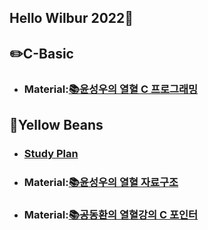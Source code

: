 Hello Wilbur 2022🌈
-------------
## ✏️C-Basic
* ### Material:[📚윤성우의 열혈 C 프로그래밍](http://www.yes24.com/Product/Goods/4333686 "📚윤성우의 열혈 C 프로그래밍")

## 🌱Yellow Beans
* ### [Study Plan](https://github.com/Wilbur0306/yellowbeanstudyplan "Study Plan")
* ### Material:[📚윤성우의 열혈 자료구조](http://www.kyobobook.co.kr/product/detailViewKor.laf?mallGb=KOR&ejkGb=KOR&barcode=9788996094067 "📚윤성우의 열혈 자료구조")
* ### Material:[📚공동환의 열혈강의 C 포인터](https://freelec.co.kr/lecture/열혈강의-c-포인터/ "📚공동환의 열혈강의 C 포인터")

<!--
**Wilbur0306/Wilbur0306** is a ✨ _special_ ✨ repository because its `README.md` (this file) appears on your GitHub profile.

Here are some ideas to get you started:

- 🔭 I’m currently working on ...
- 🌱 I’m currently learning ...
- 👯 I’m looking to collaborate on ...
- 🤔 I’m looking for help with ...
- 💬 Ask me about ...
- 📫 How to reach me: ...
- 😄 Pronouns: ...
- ⚡ Fun fact: ...
-->
